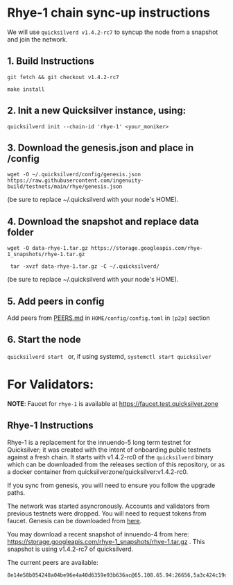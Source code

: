 # Rhye-1 chain sync-up instructions 

 We will use `quicksilverd v1.4.2-rc7` to syncup the node from a snapshot and join the network. 
## 1. Build Instructions
 ```git fetch && git checkout v1.4.2-rc7```

 ```make install```


## 2. Init a new Quicksilver instance, using: 

```quicksilverd init --chain-id 'rhye-1' <your_moniker>```

## 3. Download the genesis.json and place in /config

``` wget -O ~/.quicksilverd/config/genesis.json https://raw.githubusercontent.com/ingenuity-build/testnets/main/rhye/genesis.json ```

 (be sure to replace ~/.quicksilverd with your node's HOME).

 ## 4. Download the snapshot and replace data folder
 
 ```wget -O data-rhye-1.tar.gz https://storage.googleapis.com/rhye-1_snapshots/rhye-1.tar.gz```

 ``` tar -xvzf data-rhye-1.tar.gz -C ~/.quicksilverd/```

 (be sure to replace ~/.quicksilverd with your node's HOME).

 ## 5. Add peers in config 
 
 Add peers from [PEERS.md](PEERS.md) in ```HOME/config/config.toml``` in ```[p2p]``` section

## 6. Start the node

```quicksilverd start ``` or, if using systemd, ```systemctl start quicksilver```


# For Validators:


**NOTE**: Faucet for ```rhye-1``` is available at https://faucet.test.quicksilver.zone

## Rhye-1 Instructions

Rhye-1  is a replacement for the innuendo-5 long term testnet for Quicksilver; it was created with the intent of onboarding public testnets against a fresh chain. It starts with v1.4.2-rc0 of the `quicksilverd` binary which can be downloaded from the releases section of this repository, or as a docker container from quicksilverzone/quicksilver:v1.4.2-rc0.

If you sync from genesis, you will need to ensure you follow the upgrade paths.



The network was started asyncronously. Accounts and validators from previous testnets were dropped. You will need to request tokens from faucet. Genesis can be downloaded from [here](genesis.json).

You may download a recent snapshot of innuendo-4 from here: https://storage.googleapis.com/rhye-1_snapshots/rhye-1.tar.gz . This snapshot is using v1.4.2-rc7 of quicksilverd.

The current peers are available: 
```
8e14e58b054248a04be96e4a40d6359e93b636ac@65.108.65.94:26656,5a3c424c19d9ab694190a7805a2b1a146460d752@65.108.2.27:26656,e6bf55bc9f08958b7518bea455423375db78d1ef@65.108.13.176:26656
```
